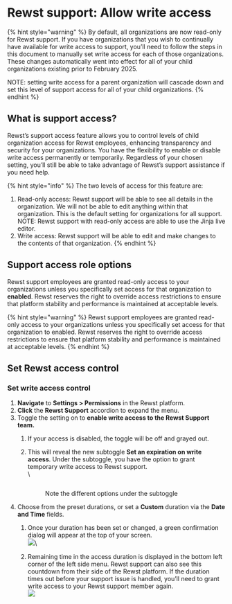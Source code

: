 # Rewst support: Allow write access

{% hint style="warning" %}
By default, all organizations are now read-only for Rewst support. If you have organizations that you wish to continually have available for write access to support, you’ll need to follow the steps in this document to manually set write access for each of those organizations. These changes automatically went into effect for all of your child organizations existing prior to February 2025.

NOTE: setting write access for a parent organization will cascade down and set this level of support access for all of your child organizations.
{% endhint %}

## What is support access?

Rewst’s support access feature allows you to control levels of child organization access for Rewst employees, enhancing transparency and security for your organizations. You have the flexibility to enable or disable write access permanently or temporarily. Regardless of your chosen setting, you’ll still be able to take advantage of Rewst’s support assistance if you need help.

{% hint style="info" %}
The two levels of access for this feature are:

1. Read-only access: Rewst support will be able to see all details in the organization. We will not be able to edit anything within that organization. This is the default setting for organizations for all support. \
   NOTE: Rewst support with read-only access are able to use the Jinja live editor.
2. Write access: Rewst support will be able to edit and make changes to the contents of that organization.
{% endhint %}

## Support access role options

Rewst support employees are granted read-only access to your organizations unless you specifically set access for that organization to **enabled**. Rewst reserves the right to override access restrictions to ensure that platform stability and performance is maintained at acceptable levels.

{% hint style="warning" %}
Rewst support employees are granted read-only access to your organizations unless you specifically set access for that organization to enabled. Rewst reserves the right to override access restrictions to ensure that platform stability and performance is maintained at acceptable levels.
{% endhint %}

## Set Rewst access control

### Set write access control

1. **Navigate** to **Settings > Permissions** in the Rewst platform.
2. **Click** the **Rewst Support** accordion to expand the menu.
3. Toggle the setting on to **enable write access to the Rewst Support team.**
   1. If your access is disabled, the toggle will be off and grayed out.
   2.  This will reveal the new subtoggle **Set an expiration on write access**. Under the subtoggle, you have the option to grant temporary write access to Rewst support.\
       \


       <figure><img src="../../.gitbook/assets/Screenshot 2025-01-30 at 4.10.41 PM.png" alt=""><figcaption><p>Note the different options under the subtoggle</p></figcaption></figure>
4. Choose from the preset durations, or set a **Custom** duration via the **Date** **and Time** fields.
   1. Once your duration has been set or changed, a green confirmation dialog will appear at the top of your screen.\
      ![](<../../.gitbook/assets/Screenshot 2025-01-30 at 4.12.01 PM.png>)\

   2. Remaining time in the access duration is displayed in the bottom left corner of the left side menu. Rewst support can also see this countdown from their side of the Rewst platform. If the duration times out before your support issue is handled, you’ll need to grant write access to your Rewst support member again.\
      ![](<../../.gitbook/assets/Screenshot 2025-01-30 at 4.15.37 PM.png>)

